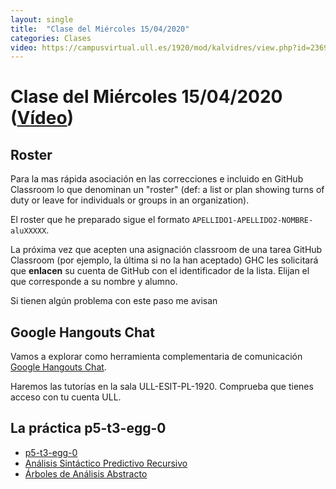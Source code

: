 ```yaml
---
layout: single
title:  "Clase del Miércoles 15/04/2020"
categories: Clases
video: https://campusvirtual.ull.es/1920/mod/kalvidres/view.php?id=236926&forceview=1
---
```


# Clase del Miércoles 15/04/2020  ([Vídeo]({{page.video}}))

## Roster

Para la mas rápida asociación en las correcciones e incluido en GitHub Classroom lo que denominan un "roster" (def: a list or plan showing turns of duty or leave for individuals or groups in an organization). 

El roster  que he preparado sigue el formato 
`APELLIDO1-APELLIDO2-NOMBRE-aluXXXXX`.

La próxima vez que acepten una asignación classroom de una tarea GitHub Classroom (por ejemplo, la última si no la han aceptado)  GHC les solicitará que **enlacen** su cuenta de GitHub con el identificador de la lista. Elijan el que corresponde a su nombre y alumno.

Si tienen algún problema con este paso me avisan

## Google Hangouts Chat

Vamos a explorar como herramienta complementaria de comunicación [Google Hangouts Chat]({{site.baseurl}}/tema0-introduccion-a-pl/practicas/hangoutschat/). 

Haremos las tutorías en la sala ULL-ESIT-PL-1920. Comprueba que tienes acceso con tu cuenta ULL.



## La práctica p5-t3-egg-0

* [p5-t3-egg-0]({{site.baseurl}}/tema3-analisis-descendente-predictivo-recursivo/practicas/p5-t3-egg-0/)
* [Análisis Sintáctico Predictivo Recursivo]({{site.baseurl}}/tema3-analisis-descendente-predictivo-recursivo/pdr-teoria)
* [Árboles de Análisis Abstracto]({{site.baseurl}}/tema3-analisis-descendente-predictivo-recursivo/ast-description)